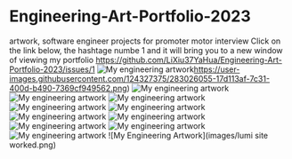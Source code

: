 # Engineering-Art-Portfolio-2023
artwork, software engineer projects for promoter motor interview
Click on the link below, the hashtage numbe 1 and it will bring you to a new window of viewing my portfolio
https://github.com/LiXiu37YaHua/Engineering-Art-Portfolio-2023/issues/1
![My engineering artwork](https://user-images.githubusercontent.com/124327375/283026055-17d113af-7c31-400d-b490-7369cf949562.png)https://user-images.githubusercontent.com/124327375/283026055-17d113af-7c31-400d-b490-7369cf949562.png)
![My engineering artwork](https://user-images.githubusercontent.com/124327375/283026057-44e4aafb-6e53-4192-9af3-028959e977f1.png)
![My engineering artwork](https://user-images.githubusercontent.com/124327375/283026038-473f99c7-1225-4367-8f5e-d7c2d18e1f18.png)
![My engineering artwork](https://user-images.githubusercontent.com/124327375/283027551-6d27f784-28d8-40ab-8dee-86b081c73b51.png)
![My engineering artwork](https://user-images.githubusercontent.com/124327375/283027465-bdf2ca87-ec69-44c3-bf75-7f16c2825d44.png)
![My engineering artwork](https://user-images.githubusercontent.com/124327375/283027509-e9faad70-db86-4d43-a566-4aaf85e4045d.png)
![My engineering artwork](https://user-images.githubusercontent.com/124327375/283027784-60d0ef8d-b0ed-4c4d-aed4-bca8418c244b.jpg)
![My engineering artwork](https://user-images.githubusercontent.com/124327375/283025483-24e6a23c-6b6c-42d2-9b57-6fe3fe8101ab.png)
![My engineering artwork](https://user-images.githubusercontent.com/124327375/283025488-7fb0fa19-a46f-41fa-b161-2f8a770fee1e.png)
![My engineering artwork](https://user-images.githubusercontent.com/124327375/283026040-5b5679b4-d516-4f96-bae4-cf3997174f89.png)
![My engineering artwork](https://user-images.githubusercontent.com/124327375/283026968-312d18b7-0c2b-4483-a26c-92292e152ac9.png)
![My Engineering Artwork](images/lumi site worked.png)



